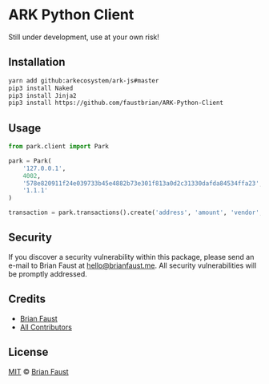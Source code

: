 # ARK Python Client

Still under development, use at your own risk!

## Installation

```bash
yarn add github:arkecosystem/ark-js#master
pip3 install Naked
pip3 install Jinja2
pip3 install https://github.com/faustbrian/ARK-Python-Client
```

## Usage

```python
from park.client import Park

park = Park(
    '127.0.0.1',
    4002,
    '578e820911f24e039733b45e4882b73e301f813a0d2c31330dafda84534ffa23',
    '1.1.1'
)

transaction = park.transactions().create('address', 'amount', 'vendor', 'secret', 'second secret')
```

## Security

If you discover a security vulnerability within this package, please send an e-mail to Brian Faust at hello@brianfaust.me. All security vulnerabilities will be promptly addressed.

## Credits

- [Brian Faust](https://github.com/faustbrian)
- [All Contributors](../../contributors)

## License

[MIT](LICENSE) © [Brian Faust](https://brianfaust.me)
